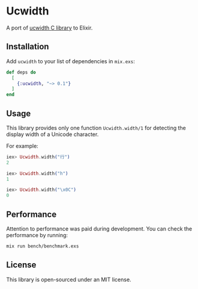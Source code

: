 # Ucwidth

A port of [ucwidth C library](https://www.cl.cam.ac.uk/~mgk25/ucs/wcwidth.c) to Elixir.

## Installation

Add `ucwidth` to your list of dependencies in `mix.exs`:

```elixir
def deps do
  [
    {:ucwidth, "~> 0.1"}
  ]
end
```

## Usage

This library provides only one function `Ucwidth.width/1` for detecting the display width of a Unicode character.

For example:

```elixir
iex> Ucwidth.width("行")
2

iex> Ucwidth.width("h")
1

iex> Ucwidth.width("\x0C")
0
```

## Performance

Attention to performance was paid during development. You can check the performance by running:

```sh
mix run bench/benchmark.exs
```

## License

This library is open-sourced under an MIT license.
